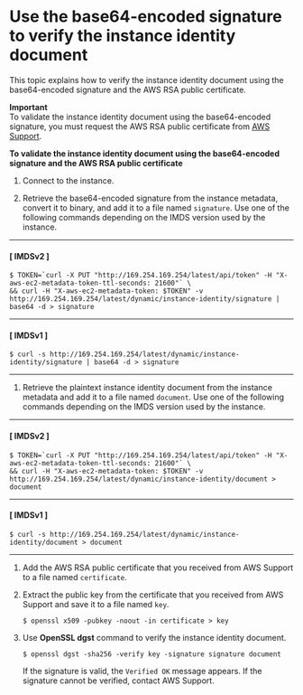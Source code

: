 # Use the base64\-encoded signature to verify the instance identity document<a name="verify-signature"></a>

This topic explains how to verify the instance identity document using the base64\-encoded signature and the AWS RSA public certificate\.

**Important**  
To validate the instance identity document using the base64\-encoded signature, you must request the AWS RSA public certificate from [AWS Support](https://console.aws.amazon.com/support/home#/)\. 

**To validate the instance identity document using the base64\-encoded signature and the AWS RSA public certificate**

1. Connect to the instance\.

1. Retrieve the base64\-encoded signature from the instance metadata, convert it to binary, and add it to a file named `signature`\. Use one of the following commands depending on the IMDS version used by the instance\.

------
#### [ IMDSv2 ]

   ```
   $ TOKEN=`curl -X PUT "http://169.254.169.254/latest/api/token" -H "X-aws-ec2-metadata-token-ttl-seconds: 21600"` \
   && curl -H "X-aws-ec2-metadata-token: $TOKEN" -v http://169.254.169.254/latest/dynamic/instance-identity/signature | base64 -d > signature
   ```

------
#### [ IMDSv1 ]

   ```
   $ curl -s http://169.254.169.254/latest/dynamic/instance-identity/signature | base64 -d > signature
   ```

------

1. Retrieve the plaintext instance identity document from the instance metadata and add it to a file named `document`\. Use one of the following commands depending on the IMDS version used by the instance\.

------
#### [ IMDSv2 ]

   ```
   $ TOKEN=`curl -X PUT "http://169.254.169.254/latest/api/token" -H "X-aws-ec2-metadata-token-ttl-seconds: 21600"` \
   && curl -H "X-aws-ec2-metadata-token: $TOKEN" -v http://169.254.169.254/latest/dynamic/instance-identity/document > document
   ```

------
#### [ IMDSv1 ]

   ```
   $ curl -s http://169.254.169.254/latest/dynamic/instance-identity/document > document
   ```

------

1. Add the AWS RSA public certificate that you received from AWS Support to a file named `certificate`\.

1. Extract the public key from the certificate that you received from AWS Support and save it to a file named `key`\.

   ```
   $ openssl x509 -pubkey -noout -in certificate > key
   ```

1. Use **OpenSSL dgst** command to verify the instance identity document\.

   ```
   $ openssl dgst -sha256 -verify key -signature signature document
   ```

   If the signature is valid, the `Verified OK` message appears\. If the signature cannot be verified, contact AWS Support\.